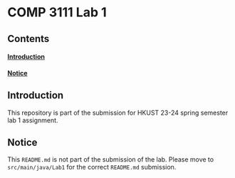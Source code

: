 # COMP 3111 Lab 1
## Contents
#### [Introduction](#Introduction)
#### [Notice](#Notice)

## Introduction
This repository is part of the submission for HKUST 23-24 spring semester lab 1 assignment.

## Notice
This `README.md` is not part of the submission of 
the lab. Please move to `src/main/java/Lab1` for the correct 
`README.md` submission.